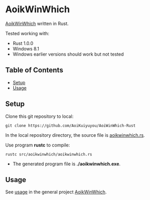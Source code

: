 # AoikWinWhich
[AoikWinWhich](https://github.com/AoiKuiyuyou/AoikWinWhich) written in Rust.

Tested working with:
- Rust 1.0.0
- Windows 8.1
- Windows earlier versions should work but not tested

## Table of Contents
- [Setup](#setup)
- [Usage](#usage)

## Setup
Clone this git repository to local:
```
git clone https://github.com/AoiKuiyuyou/AoiWinWhich-Rust
```

In the local repository directory, the source file is
[aoikwinwhich.rs](/src/aoikwinwhich/aoikwinwhich.rs).

Use program **rustc** to compile:
```
rustc src/aoikwinwhich/aoikwinwhich.rs
```
- The generated program file is **./aoikwinwhich.exe**.

## Usage
See [usage](https://github.com/AoiKuiyuyou/AoikWinWhich#how-to-use) in the
general project [AoikWinWhich](https://github.com/AoiKuiyuyou/AoikWinWhich).
